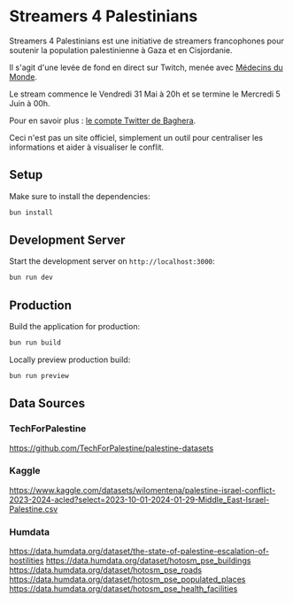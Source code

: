 # Streamers 4 Palestinians

Streamers 4 Palestinians est une initiative de streamers francophones pour soutenir la population palestinienne à Gaza et en Cisjordanie.

Il s'agit d'une levée de fond en direct sur Twitch, menée avec [Médecins du Monde](https://www.medecinsdumonde.org/).

Le stream commence le Vendredi 31 Mai à 20h et se termine le Mercredi 5 Juin à 00h.

Pour en savoir plus : [le compte Twitter de Baghera](https://x.com/Baghera__Jones).

Ceci n'est pas un site officiel, simplement un outil pour centraliser les informations et aider à visualiser le conflit.

## Setup

Make sure to install the dependencies:

```bash
bun install
```

## Development Server

Start the development server on `http://localhost:3000`:

```bash
bun run dev
```

## Production

Build the application for production:

```bash
bun run build
```

Locally preview production build:

```bash
bun run preview
```

## Data Sources

### TechForPalestine
https://github.com/TechForPalestine/palestine-datasets

### Kaggle
https://www.kaggle.com/datasets/wilomentena/palestine-israel-conflict-2023-2024-acled?select=2023-10-01-2024-01-29-Middle_East-Israel-Palestine.csv

### Humdata
https://data.humdata.org/dataset/the-state-of-palestine-escalation-of-hostilities
https://data.humdata.org/dataset/hotosm_pse_buildings
https://data.humdata.org/dataset/hotosm_pse_roads
https://data.humdata.org/dataset/hotosm_pse_populated_places
https://data.humdata.org/dataset/hotosm_pse_health_facilities
